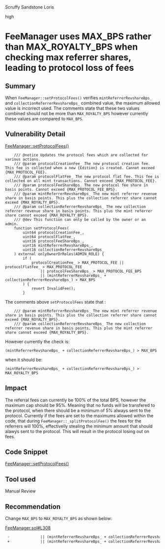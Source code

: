 Scruffy Sandstone Loris

high

# FeeManager uses MAX_BPS rather than MAX_ROYALTY_BPS when checking max referrer shares, leading to protocol loss of fees

## Summary

When `FeeManager::setProtocolFees()` verifies `mintReferrerRevshareBps_` and `collectionReferrerRevshareBps_` combined value, the maximum allowed value is incorrect used. The comments state that these two values combined should not be more than `MAX_ROYALTY_BPS` however currently these values are compared to `MAX_BPS`.

## Vulnerability Detail

[FeeManager::setProtocolFees()](https://github.com/sherlock-audit/2024-04-titles/blob/main/wallflower-contract-v2/src/fees/FeeManager.sol#L291-L311)
```solidity
    /// @notice Updates the protocol fees which are collected for various actions.
    /// @param protocolCreationFee_ The new protocol creation fee. This fee is collected when a new {Edition} is created. Cannot exceed {MAX_PROTOCOL_FEE}.
    /// @param protocolFlatFee_ The new protocol flat fee. This fee is collected on all mint transactions. Cannot exceed {MAX_PROTOCOL_FEE}.
    /// @param protocolFeeShareBps_ The new protocol fee share in basis points. Cannot exceed {MAX_PROTOCOL_FEE_BPS}.
    /// @param mintReferrerRevshareBps_ The new mint referrer revenue share in basis points. This plus the collection referrer share cannot exceed {MAX_ROYALTY_BPS}.
    /// @param collectionReferrerRevshareBps_ The new collection referrer revenue share in basis points. This plus the mint referrer share cannot exceed {MAX_ROYALTY_BPS}.
    /// @dev This function can only be called by the owner or an admin.
    function setProtocolFees(
        uint64 protocolCreationFee_,
        uint64 protocolFlatFee_,
        uint16 protocolFeeShareBps_,
        uint16 mintReferrerRevshareBps_,
        uint16 collectionReferrerRevshareBps_
    ) external onlyOwnerOrRoles(ADMIN_ROLE) {
        if (
            protocolCreationFee_ > MAX_PROTOCOL_FEE || protocolFlatFee_ > MAX_PROTOCOL_FEE
                || protocolFeeShareBps_ > MAX_PROTOCOL_FEE_BPS
                || (mintReferrerRevshareBps_ + collectionReferrerRevshareBps_) > MAX_BPS 
        ) {
            revert InvalidFee();
        }
```
The comments above `setProtocolFees` state that :
```solidity
    /// @param mintReferrerRevshareBps_ The new mint referrer revenue share in basis points. This plus the collection referrer share cannot exceed {MAX_ROYALTY_BPS}.
    /// @param collectionReferrerRevshareBps_ The new collection referrer revenue share in basis points. This plus the mint referrer share cannot exceed {MAX_ROYALTY_BPS}.
```
However currently the check is:
```solidity
(mintReferrerRevshareBps_ + collectionReferrerRevshareBps_) > MAX_BPS 
```

when it should be:
```solidity
(mintReferrerRevshareBps_ + collectionReferrerRevshareBps_) > MAX_ROYALTY_BPS 
```

## Impact

The referral fees can currently be 100% of the total BPS, however the maximum cap should be 95%. Meaning that no funds will be transfered to the protocol, when there should be a minimum of 5% always sent to the protocol. Currently if the fees are set to the maximums allowed within the code, that during `FeeManager::_splitProtocolFee()` the fees for the referrers will 100%, effectivelly stealing the minimum amount that should alawys sent to the protocol. This will result in the protocol losing out on fees.

## Code Snippet

[FeeManager::setProtocolFees()](https://github.com/sherlock-audit/2024-04-titles/blob/main/wallflower-contract-v2/src/fees/FeeManager.sol#L291-L311)

## Tool used

Manual Review

## Recommendation

Change `MAX_BPS` to `MAX_ROYALTY_BPS` as shown below:

[FeeManager.sol#L308](https://github.com/sherlock-audit/2024-04-titles/blob/main/wallflower-contract-v2/src/fees/FeeManager.sol#L308)
```diff
 -              || (mintReferrerRevshareBps_ + collectionReferrerRevshareBps_) > MAX_BPS
 +              || (mintReferrerRevshareBps_ + collectionReferrerRevshareBps_) > MAX_ROYALTY_BPS
```
